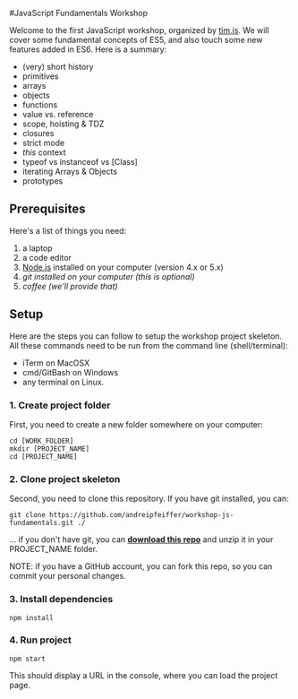 #JavaScript Fundamentals Workshop

Welcome to the first JavaScript workshop, organized by [tim.js][timjs]. We will cover some fundamental concepts of ES5, and also touch some new features added in ES6. Here is a summary:

* (very) short history
* primitives
* arrays
* objects
* functions
* value vs. reference
* scope, hoisting & TDZ
* closures
* strict mode
* _this_ context
* typeof vs instanceof vs [Class]
* iterating Arrays & Objects
* prototypes

## Prerequisites

Here's a list of things you need:

1. a laptop
2. a code editor
3. [Node.js][download_node] installed on your computer (version 4.x or 5.x)
4. _git installed on your computer (this is optional)_
5. _coffee (we'll provide that)_

## Setup

Here are the steps you can follow to setup the workshop project skeleton.
All these commands need to be run from the command line (shell/terminal):
* iTerm on MacOSX
* cmd/GitBash on Windows
* any terminal on Linux.

### 1. Create project folder

First, you need to create a new folder somewhere on your computer:

```
cd [WORK_FOLDER]
mkdir [PROJECT_NAME]
cd [PROJECT_NAME]
```

### 2. Clone project skeleton

Second, you need to clone this repository. If you have git installed, you can:

```
git clone https://github.com/andreipfeiffer/workshop-js-fundamentals.git ./
```

... if you don't have git, you can __[download this repo][download_repo]__ and unzip it in your PROJECT_NAME folder.

NOTE: if you have a GitHub account, you can fork this repo, so you can commit your personal changes.

### 3. Install dependencies

```
npm install
```

### 4. Run project

```
npm start
```

This should display a URL in the console, where you can load the project page.

[download_repo]: https://github.com/andreipfeiffer/workshop-js-fundamentals/archive/master.zip
[download_node]: https://nodejs.org/en/download/
[timjs]: http://timjs.ro
